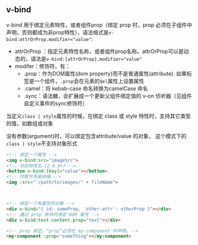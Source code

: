 
## v-bind
v-bind 用于绑定元素特性，或者组件prop（绑定 prop 时，prop 必须在子组件中声明，否则都成为非prop特性），语法格式是`v-bind:attrOrProp.modifier="value"`:
* attrOrProp ：指定元素特性名称，或者组件prop名称。attrOrProp可以是动态的，语法是`v-bind:[attrOrProp].modifier="value"`
* modifer：修饰符，有：
    * .prop：作为DOM属性(dom property)而不是普通属性(attribute). 如果标签是一个组件，`.prop`会在元素的`$el`属性上设置属性
    * .camel：将 kebab-case 命名转换为camelCase 命名
    * .sync：语法糖，会扩展成一个更新父组件绑定值的 v-on 侦听器（见组件自定义事件的sync修饰符）

当定义`class | style`属性的时候，在绑定 class 或 style 特性时，支持其它类型的值，如数组或对象

没有参数(argument)时，可以绑定包含attribute/value 的对象， 这个模式下的`class | style`不支持对象形式

```html
<!-- 绑定一个属性 -->
<img v-bind:src="imageSrc">
<!-- 动态特性名 (2.6.0+) -->
<button v-bind:[key]="value"></button>
<!-- 内联字符串拼接 -->
<img :src="'/path/to/images/' + fileName">



<!-- 绑定一个有属性的对象 -->
<div v-bind="{ id: someProp, 'other-attr': otherProp }"></div>
<!-- 通过 prop 修饰符绑定 DOM 属性 -->
<div v-bind:text-content.prop="text"></div>

<!-- prop 绑定。“prop”必须在 my-component 中声明。-->
<my-component :prop="someThing"></my-component>
```
